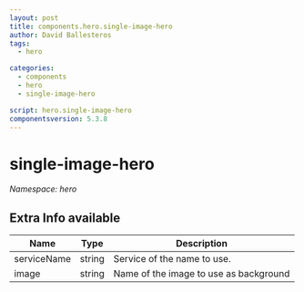 ```yaml
---
layout: post
title: components.hero.single-image-hero
author: David Ballesteros
tags:
  - hero

categories:
  - components
  - hero
  - single-image-hero

script: hero.single-image-hero
componentsversion: 5.3.8
---
```

# single-image-hero

*Namespace: hero*

## Extra Info available

| Name | Type | Description
| --- | --- | ---
| serviceName | string | Service of the name to use. |
| image | string | Name of the image to use as background |
